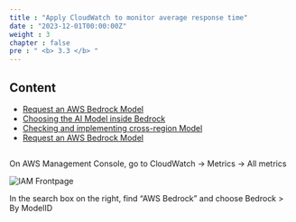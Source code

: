 ```yaml
---
title : "Apply CloudWatch to monitor average response time"
date : "2023-12-01T00:00:00Z"
weight : 3
chapter : false
pre : " <b> 3.3 </b> "
---
```


## Content
- [Request an AWS Bedrock Model](#request-an-aws-bedrock-model)
- [Choosing the AI Model inside Bedrock](#choosing-the-ai-model-inside-bedrock)
- [Checking and implementing cross-region Model](#checking-and-implementing-cross-region-model)
- [Request an AWS Bedrock Model](#request-an-aws-bedrock-model)

## 

On AWS Management Console, go to CloudWatch → Metrics → All metrics

 ![IAM Frontpage](/images/3/10-0.png?featherlight=false&width=90pc)

In the search box on the right, find “AWS Bedrock” and choose Bedrock > By ModelID